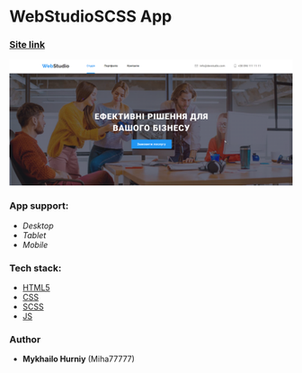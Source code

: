 # WebStudioSCSS App

### [Site link](https://miha77777py.github.io/WebStudioSCSS/)

![Screen](./images/screen.png)

### App support:

- *Desktop*
- *Tablet*
- *Mobile*

### Tech stack:

- [HTML5](https://en.wikipedia.org/wiki/HTML5)
- [CSS](https://en.wikipedia.org/wiki/CSS)
- [SCSS](https://sass-lang.com/)
- [JS](https://uk.wikipedia.org/wiki/JavaScript)


### Author

- **Mykhailo Hurniy** (Miha77777)